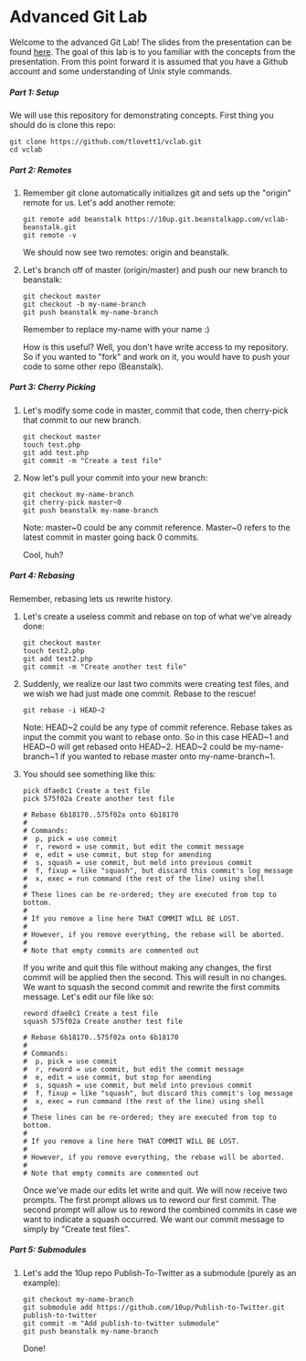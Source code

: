 Advanced Git Lab
=====

Welcome to the advanced Git Lab! The slides from the presentation can be found
[here](https://docs.google.com/a/get10up.com/presentation/d/13I0k0GFLuNFitT6tyte94dV_r-SjBk4Y04bO99G8bRM/edit?usp=sharing]).
The goal of this lab is to you familiar with the concepts from the presentation. From this point forward it is assumed
that you have a Github account and some understanding of Unix style commands.

##### Part 1: Setup

We will use this repository for demonstrating concepts. First thing you should do is clone this repo:
```
git clone https://github.com/tlovett1/vclab.git
cd vclab
```

##### Part 2: Remotes

1. Remember git clone automatically initializes git and sets up the "origin" remote for us. Let's add another remote:
	```
	git remote add beanstalk https://10up.git.beanstalkapp.com/vclab-beanstalk.git
	git remote -v
	```
	We should now see two remotes: origin and beanstalk.

2. Let's branch off of master (origin/master) and push our new branch to beanstalk:
	```
	git checkout master
	git checkout -b my-name-branch
	git push beanstalk my-name-branch
	```
	Remember to replace my-name with your name :)

	How is this useful? Well, you don't have write access to my repository. So if you wanted to "fork" and work on it, you
	would have to push your code to some other repo (Beanstalk).


##### Part 3: Cherry Picking

1. Let's modify some code in master, commit that code, then cherry-pick that commit to our new branch.
	```
	git checkout master
	touch test.php
	git add test.php
	git commit -m "Create a test file"
	```

2. Now let's pull your commit into your new branch:
	```
	git checkout my-name-branch
	git cherry-pick master~0
	git push beanstalk my-name-branch
	```
	Note: master~0 could be any commit reference. Master~0 refers to the latest commit in master going back 0 commits.

	Cool, huh?

##### Part 4: Rebasing

Remember, rebasing lets us rewrite history.

1. Let's create a useless commit and rebase on top of what we've already done:
	```
	git checkout master
	touch test2.php
	git add test2.php
	git commit -m "Create another test file"
	```

2. Suddenly, we realize our last two commits were creating test files, and we wish we had just made one commit. Rebase
to the rescue!
	```
	git rebase -i HEAD~2
	```
	Note: HEAD~2 could be any type of commit reference. Rebase takes as input the commit you want to rebase
	onto. So in this case HEAD~1 and HEAD~0 will get rebased onto HEAD~2. HEAD~2 could be my-name-branch~1 
	if you wanted to rebase master onto my-name-branch~1.

3. You should see something like this:
	```
	pick dfae8c1 Create a test file
	pick 575f02a Create another test file

	# Rebase 6b18170..575f02a onto 6b18170
	#
	# Commands:
	#  p, pick = use commit
	#  r, reword = use commit, but edit the commit message
	#  e, edit = use commit, but stop for amending
	#  s, squash = use commit, but meld into previous commit
	#  f, fixup = like "squash", but discard this commit's log message
	#  x, exec = run command (the rest of the line) using shell
	#
	# These lines can be re-ordered; they are executed from top to bottom.
	#
	# If you remove a line here THAT COMMIT WILL BE LOST.
	#
	# However, if you remove everything, the rebase will be aborted.
	#
	# Note that empty commits are commented out
	```

	If you write and quit this file without making any changes, the first commit will be applied then the second. This will result in no 
	changes. We want to squash the second commit and rewrite the first commits message. Let's edit our file like so:
	```
	reword dfae8c1 Create a test file
	squash 575f02a Create another test file

	# Rebase 6b18170..575f02a onto 6b18170
	#
	# Commands:
	#  p, pick = use commit
	#  r, reword = use commit, but edit the commit message
	#  e, edit = use commit, but stop for amending
	#  s, squash = use commit, but meld into previous commit
	#  f, fixup = like "squash", but discard this commit's log message
	#  x, exec = run command (the rest of the line) using shell
	#
	# These lines can be re-ordered; they are executed from top to bottom.
	#
	# If you remove a line here THAT COMMIT WILL BE LOST.
	#
	# However, if you remove everything, the rebase will be aborted.
	#
	# Note that empty commits are commented out
	```
	Once we've made our edits let write and quit. We will now receive two prompts. The first prompt allows us to reword
	our first commit. The second prompt will allow us to reword the combined commits in case we want to indicate a
	squash occurred. We want our commit message to simply by "Create test files".

##### Part 5: Submodules

1. Let's add the 10up repo Publish-To-Twitter as a submodule (purely as an example):
	```
	git checkout my-name-branch
	git submodule add https://github.com/10up/Publish-to-Twitter.git publish-to-twitter
	git commit -m "Add publish-to-twitter submodule"
	git push beanstalk my-name-branch
	```

	Done!
